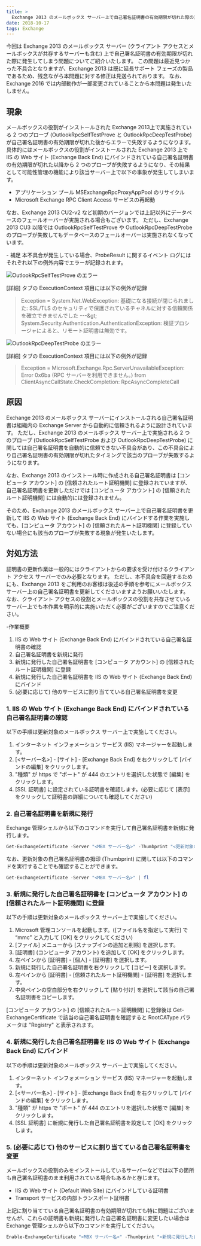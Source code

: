 ```yaml
---
title: >
  Exchange 2013 のメールボックス サーバー上で自己署名証明書の有効期限が切れた際の注意点
date: 2018-10-17
tags: Exchange
---
```

今回は Exchange 2013 のメールボックス サーバー (クライアント アクセスとメールボックスが共存するサーバーも含む) 上で自己署名証明書の有効期限が切れた際に発生してしまう問題についてご紹介いたします。
この問題は最近見つかった不具合となりますが、Exchange 2013 は既に延長サポート フェーズの製品であるため、残念ながら本問題に対する修正は見送られております。
なお、Exchange 2016 では内部動作が一部変更されていることから本問題は発生いたしません。

## 現象
メールボックスの役割がインストールされた Exchange 2013上で実施されている 2 つのプローブ (OutlookRpcSelfTestProve と OutlookRpcDeepTestProbe) が自己署名証明書の有効期限が切れた後からエラーで失敗するようになります。 具体的にはメールボックスの役割がインストールされた Exchange 2013 上で IIS の Web サイト (Exchange Back End) にバインドされている自己署名証明書の有効期限が切れた以降から 2 つのプローブが失敗するようになり、その結果として可能性管理の機能により該当サーバー上で以下の事象が発生してしまいます。

- アプリケーション プール MSExchangeRpcProxyAppPool のリサイクル
- Microsoft Exchange RPC Client Access サービスの再起動

なお、Exchange 2013 CU2-v2 など初期のバージョンでは上記以外にデータベースのフェールオーバーが実施される場合もございます。
ただし、Exchange 2013 CU3 以降では OutlookRpcSelfTestProve や OutlookRpcDeepTestProbe のプローブが失敗してもデータベースのフェールオーバーは実施されなくなっています。

\- 補足
本不具合が発生している場合、ProbeResult に関するイベント ログにはそれぞれ以下の例外内容でエラーが記録されます。

![OutlookRpcSelfTestProve のエラー](OutlookRpcSelfTestProbe.png)

[詳細] タブの ExecutionContext 項目には以下の例外が記録

>Exception = System.Net.WebException: 基礎になる接続が閉じられました: SSL/TLS のセキュリティで保護されているチャネルに対する信頼関係を確立できませんでした ---&amp;gt; System.Security.Authentication.AuthenticationException: 検証プロシージャによると、リモート証明書は無効です。

![ OutlookRpcDeepTestProbe のエラー](OutlookRpcDeepTestProbe.png)

[詳細] タブの ExecutionContext 項目には以下の例外が記録

>Exception = Microsoft.Exchange.Rpc.ServerUnavailableException: Error 0x6ba (RPC サーバーを利用できません。) from ClientAsyncCallState.CheckCompletion: RpcAsyncCompleteCall

## 原因
Exchange 2013 のメールボックス サーバーにインストールされる自己署名証明書は組織内の Exchange Server から自動的に信頼されるように設計されています。 ただし、Exchange 2013 のメールボックス サーバー上で実施される 2 つのプローブ (OutlookRpcSelfTestProbe および OutlookRpcDeepTestProbe) に関しては自己署名証明書を自動的に信頼できない不具合があり、この不具合により自己署名証明書の有効期限が切れたタイミングで該当のプローブが失敗するようになります。

なお、Exchange 2013 のインストール時に作成される自己署名証明書は [コンピュータ アカウント] の [信頼されたルート証明機関] に登録されていますが、自己署名証明書を更新しただけでは [コンピュータ アカウント] の [信頼されたルート証明機関] には自動的には登録されません。

そのため、Exchange 2013 のメールボックス サーバー上で自己署名証明書を更新して IIS の Web サイト (Exchange Back End) にバインドする作業を実施しても、[コンピュータ アカウント] の [信頼されたルート証明機関] に登録していない場合にも該当のプローブが失敗する現象が発生いたします。

## 対処方法
証明書の更新作業は一般的にはクライアントからの要求を受け付けるクライアント アクセス サーバーでのみ必要となります。 ただし、本不具合を回避するためにも、Exchange 2013 をご利用のお客様は後述の手順を参考にメールボックス サーバー上の自己署名証明書を更新してくださいますようお願いいたします。 なお、クライアント アクセスの役割とメールボックスの役割を共存させているサーバー上でも本作業を明示的に実施いただく必要がございますのでご注意ください。

\-作業概要
1. IIS の Web サイト (Exchange Back End) にバインドされている自己署名証明書の確認
2. 自己署名証明書を新規に発行
3. 新規に発行した自己署名証明書を [コンピュータ アカウント] の [信頼されたルート証明機関] に登録
4. 新規に発行した自己署名証明書を IIS の Web サイト (Exchange Back End) にバインド
5. (必要に応じて) 他のサービスに割り当てている自己署名証明書を変更

### 1. IIS の Web サイト (Exchange Back End) にバインドされている自己署名証明書の確認
以下の手順は更新対象のメールボックス サーバー上で実施してください。

1. インターネット インフォメーション サービス (IIS) マネージャーを起動します。
2. [<サーバー名>] - [サイト] - [Exchange Back End] を右クリックして [バインドの編集] をクリックします。
3. "種類" が https で "ポート" が 444 のエントリを選択した状態で [編集] をクリックします。
4. [SSL 証明書] に設定されている証明書を確認します。(必要に応じて [表示] をクリックして証明書の詳細についても確認してください)

### 2. 自己署名証明書を新規に発行
Exchange 管理シェルから以下のコマンドを実行して自己署名証明書を新規に発行します。

```PowerShell
Get-ExchangeCertificate -Server "<MBX サーバー名>" -Thumbprint "<更新対象の自己署名証明書の拇印>" | New-ExchangeCertificate -Server "<MBX サーバー名>" -Service None
```

なお、更新対象の自己署名証明書の拇印 (Thumbprint) に関しては以下のコマンドを実行することでも確認することができます。

```PowerShell
Get-ExchangeCertificate -Server "<MBX サーバー名>" | fl
```


### 3. 新規に発行した自己署名証明書を [コンピュータ アカウント] の [信頼されたルート証明機関] に登録
以下の手順は更新対象のメールボックス サーバー上で実施してください。

1. Microsoft 管理コンソールを起動します。([ファイル名を指定して実行] で “mmc” と入力して [OK] をクリックしてください)
2. [ファイル] メニューから [スナップインの追加と削除] を選択します。
3. [証明書] (コンピュータ アカウント) を追加して [OK] をクリックします。
4. 左ペインから [証明書] - [個人] - [証明書] を選択します。
5. 新規に発行した自己署名証明書を右クリックして [コピー] を選択します。
6. 左ペインから [証明書] - [信頼されたルート証明機関] - [証明書] を選択します。
7. 中央ペインの空白部分を右クリックして [貼り付け] を選択して該当の自己署名証明書をコピーします。

[コンピュータ アカウント] の [信頼されたルート証明機関] に登録後は Get-ExchangeCertificate で該当の自己署名証明書を確認すると RootCAType パラメータは "Registry" と表示されます。


### 4. 新規に発行した自己署名証明書を IIS の Web サイト (Exchange Back End) にバインド
以下の手順は更新対象のメールボックス サーバー上で実施してください。

1. インターネット インフォメーション サービス (IIS) マネージャーを起動します。
2. [<サーバー名>] - [サイト] - [Exchange Back End] を右クリックして [バインドの編集] をクリックします。
3. "種類" が https で "ポート" が 444 のエントリを選択した状態で [編集] をクリックします。
4. [SSL 証明書] に新規に発行した自己署名証明書を設定して [OK] をクリックします。

### 5. (必要に応じて) 他のサービスに割り当てている自己署名証明書を変更
メールボックスの役割のみをインストールしているサーバーなどでは以下の箇所も自己署名証明書のまま利用されている場合もあるかと存じます。

- IIS の Web サイト (Default Web Site) にバインドしている証明書
- Transport サービスの内部トランスポート証明書

上記に割り当てている自己署名証明書の有効期限が切れても特に問題はございませんが、これらの証明書も新規に発行した自己署名証明書に変更したい場合は Exchange 管理シェルから以下のコマンドを実行してください。

```PowerShell
Enable-ExchangeCertificate "<MBX サーバー名>" -Thumbprint "<新規に発行した自己署名証明書の拇印>" -Service IIS,SMTP
```